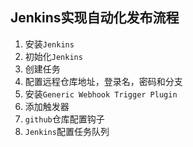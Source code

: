## Jenkins实现自动化发布流程

1. 安装`Jenkins`
2. 初始化`Jenkins`
3. 创建任务
4. 配置远程仓库地址，登录名，密码和分支
5. 安装`Generic Webhook Trigger Plugin`
6. 添加触发器
7. `github`仓库配置钩子
8. `Jenkins`配置任务队列